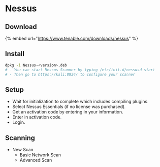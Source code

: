 # Nessus

## Download

{% embed url="https://www.tenable.com/downloads/nessus" %}

## Install

```bash
dpkg -i Nessus-<version>.deb
# - You can start Nessus Scanner by typing /etc/init.d/nessusd start
# - Then go to https://kali:8834/ to configure your scanner
```

## Setup

* Wait for initialization to complete which includes compiling plugins.
* Select Nessus Essentials (if no license was purchased).
* Get an activation code by entering in your information.
* Enter in activation code.
* Login.

## Scanning

* New Scan
  * Basic Network Scan
  * Advanced Scan
